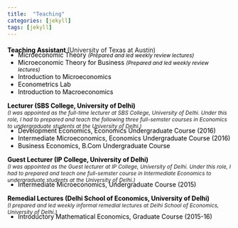 ```yaml
---
title:  "Teaching"
categories: [jekyll]
tags: [jekyll]
---
```

<!---<h4><strong><p>University of Texas at Austin</p></strong></h4>-->
<p style="margin-top:20px;" strong style="color:#000000;"><strong style="color:#000000;">Teaching Assistant </strong> (University of Texas at Austin)<br></p>
<!---
<br />(<a href="" target="_blank">Course evaluations</a>)</p>
-->
<ul style="margin-top:-20px;">
  <li style="color:#000000;">Microeconomic Theory  <em style="font-size:12px">(Prepared and led weekly review lectures)</em> 
  <li style="color:#000000;">Microeconomic Theory for Business <em style="font-size:12px">(Prepared and led weekly review lectures)</em>  </li>
  <li style="color:#000000;">Introduction to Microeconomics </li> 
  <li style="color:#000000;">Econometrics Lab </li> 
  <li style="color:#000000;">Introduction to Macroeconomics </li>  
</ul>   


<!---<h4><strong><p style="margin-top:20px;">University of Delhi</p></strong></h4>-->
<p><strong style="color:#000000;">Lecturer (SBS College, University of Delhi) <br> </strong>
<em style="font-size:12px"> (I was appointed as the full-time lecturer at SBS College, University of Delhi. Under this role, I had to prepared and teach the following three full-semster courses in Economics to undergraduate students at the University of Delhi.)</em> </p>

<!---
<br />(<a href="" target="_blank">Course evaluations</a>)</p>
-->
<ul style="margin-top:-20px;">
  <li style="color:#000000;">Development Economics, Economics Undergraduate Course (2016)</li>
  <li style="color:#000000;">Intermediate Microeconomics, Economics Undergraduate Course (2016)</li>
  <li style="color:#000000;">Business Economics, B.Com Undergraduate Course</li>
</ul>

<p><strong style="color:#000000;">Guest Lecturer (IP College, University of Delhi) </strong><br>
<em style="font-size:12px">(I was appointed as the Guest lecturer at IP College, University of Delhi. Under this role, I had to prepared and teach one full-semster course in Intermediate Economics to undergraduate students at the University of Delhi.)</em> </p> 

<!---
<br />(<a href="" target="_blank">Course evaluations</a>)</p>
-->
<ul style="margin-top:-20px;">
<li style="color:#000000;">Intermediate Microeconomics, Undergraduate Course (2015)</li>
</ul>

<p><strong style="color:#000000;">Remedial Lectures (Delhi School of Economics, University of Delhi) </strong> <br>
 <em style="font-size:12px">(I prepared and led weekly informal remedial lectures at Delhi School of Economics, University of Delhi.)</em>  </p>
 
<!---
<br />(<a href="" target="_blank">Course evaluations</a>)</p>
-->
<ul style="margin-top:-20px;">
<li style="color:#000000;">Introductory Mathematical Economics, Graduate Course (2015-16)</li>
</ul>




